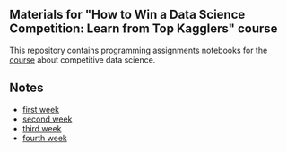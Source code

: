 ## Materials for "How to Win a Data Science Competition: Learn from Top Kagglers" course

This repository contains programming assignments notebooks for the [course](https://www.coursera.org/learn/competitive-data-science/home/welcome) about competitive data science.

## Notes
- [first week](https://www.zybuluo.com/marcello/note/947495)
- [second week](https://www.zybuluo.com/marcello/note/950001)
- [third week](https://www.zybuluo.com/marcello/note/955646)
- [fourth week](https://www.zybuluo.com/marcello/note/964704)
